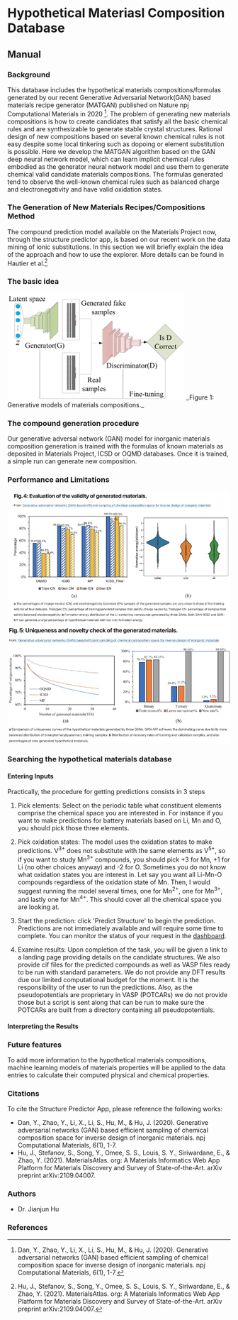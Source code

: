 
# Hypothetical Materiasl Composition Database

## Manual

### Background

This database includes the hypothetical materials compositions/formulas generated by our recent Generative Adversarial Network(GAN) based materials recipe generator (MATGAN) published on Nature npj Computational Materials in 2020 [^1].  The problem of generating new materials compositions is how to create candidates that satisfy all the basic chemical rules and are synthesizable to generate stable crystal structures. Rational design of new compositions based on several known chemical rules is not easy despite some local tinkering such as dopoing or element substitution is possible. Here we develop the MATGAN algorithm based on the GAN deep neural network model, which can learn implicit chemical rules embodied as the generator neural network model and use them to generate chemical valid candidate materials compositions. The formulas generated tend to observe the well-known chemical rules such as balanced charge and electronegativity and have valid oxidation states. 

### The Generation of New Materials Recipes/Compositions Method

The compound prediction model available on the Materials Project now, through the structure predictor app, is based on our recent work on the data mining of ionic substitutions.
In this section we will briefly explain the idea of the approach and how to use the explorer.
More details can be found in Hautier et al.[^2]

### The basic idea

<img src="img/matgan.png" width="400">
_Figure 1: Generative models of materials compositions._

<!-- ![How MATGAN works](img/matgan.png) -->



### The compound generation procedure

Our generative adversal network (GAN) model for inorganic materials composition generation is trained with the formulas of known materials as deposited in Materials Project, ICSD or OQMD databases. Once it is trained, a simple run can generate new composition. 

### Performance and Limitations

<img src="img/matgan_performance1.png" width="600">

<img src="img/matgan_performance2.png" width="600">


<!-- ![How MATGAN works](img/matgan_performance1.png)
_Figure 2: Generative models of materials compositions._

![How MATGAN works](img/matgan_performance2.png)
_Figure 3: Generative models of materials compositions._ -->

### Searching the hypothetical materials database

#### Entering Inputs

Practically, the procedure for getting predictions consists in 3 steps

1. Pick elements: Select on the periodic table what constituent elements comprise the chemical space you are interested in.
   For instance if you want to make predictions for battery materials based on Li, Mn and O, you should pick those three elements.

2. Pick oxidation states: The model uses the oxidation states to make predictions.
   V<sup>3+</sup> does not substitute with the same elements as V<sup>5+</sup>, so if you want to study Mn<sup>3+</sup> compounds, you should pick +3 for Mn, +1 for Li (no other choices anyway) and -2 for O.
   Sometimes you do not know what oxidation states you are interest in.
   Let say you want all Li-Mn-O compounds regardless of the oxidation state of Mn.
   Then, I would suggest running the model several times, one for Mn<sup>2+</sup>, one for Mn<sup>3+</sup>, and lastly one for Mn<sup>4+</sup>.
   This should cover all the chemical space you are looking at.

3. Start the prediction: click 'Predict Structure' to begin the prediction.
   Predictions are not immediately available and will require some time to complete.
   You can monitor the status of your request in the [dashboard](https://materialsproject.org/dashboard).

4. Examine results: Upon completion of the task, you will be given a link to a landing page providing details on the candidate structures.
   We also provide cif files for the predicted compounds as well as VASP files ready to be run with standard parameters.
   We do not provide any DFT results due our limited computational budget for the moment.
   It is the responsibility of the user to run the predictions.
   Also, as the pseudopotentials are proprietary in VASP (POTCARs) we do not provide those but a script is sent along that can be run to make sure the POTCARs are built from a directory containing all pseudopotentials.

#### Interpreting the Results



### Future features

To add more information to the hypothetical materials compositions, machine learning models of materials properties will be applied to the data entries to calculate their computed physical and chemical properties.

### Citations

To cite the Structure Predictor App, please reference the following works:

- Dan, Y., Zhao, Y., Li, X., Li, S., Hu, M., & Hu, J. (2020). Generative adversarial networks (GAN) based efficient sampling of chemical composition space for inverse design of inorganic materials. npj Computational Materials, 6(1), 1-7.
- Hu, J., Stefanov, S., Song, Y., Omee, S. S., Louis, S. Y., Siriwardane, E., & Zhao, Y. (2021). MaterialsAtlas. org: A Materials Informatics Web App Platform for Materials Discovery and Survey of State-of-the-Art. arXiv preprint arXiv:2109.04007.

### Authors
- Dr. Jianjun Hu

### References
[^1]: Dan, Y., Zhao, Y., Li, X., Li, S., Hu, M., & Hu, J. (2020). Generative adversarial networks (GAN) based efficient sampling of chemical composition space for inverse design of inorganic materials. npj Computational Materials, 6(1), 1-7.
[^2]: Hu, J., Stefanov, S., Song, Y., Omee, S. S., Louis, S. Y., Siriwardane, E., & Zhao, Y. (2021). MaterialsAtlas. org: A Materials Informatics Web App Platform for Materials Discovery and Survey of State-of-the-Art. arXiv preprint arXiv:2109.04007.
[^3]: 10.1021/cm100795d
[^4]: 10.1038/nmat1691


